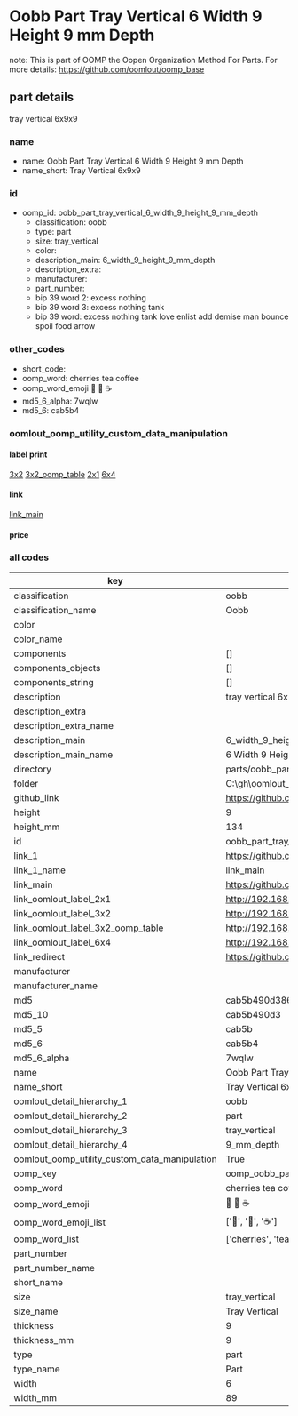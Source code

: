 # Oobb Part Tray Vertical 6 Width 9 Height 9 mm Depth  

note: This is part of OOMP the Oopen Organization Method For Parts. For more details: https://github.com/oomlout/oomp_base

##  part details
  



tray vertical 6x9x9



### name
* name: Oobb Part Tray Vertical 6 Width 9 Height 9 mm Depth
* name_short: Tray Vertical 6x9x9 
### id
* oomp_id: oobb_part_tray_vertical_6_width_9_height_9_mm_depth
  * classification: oobb
  * type: part
  * size: tray_vertical
  * color: 
  * description_main: 6_width_9_height_9_mm_depth
  * description_extra: 
  * manufacturer: 
  * part_number: 
  * bip 39 word 2: excess nothing
  * bip 39 word 3: excess nothing tank
  * bip 39 word: excess nothing tank love enlist add demise man bounce spoil food arrow

### other_codes
* short_code: 
* oomp_word: cherries tea coffee
* oomp_word_emoji :cherries: :tea: :coffee:
* md5_6_alpha: 7wqlw
* md5_6: cab5b4






### oomlout_oomp_utility_custom_data_manipulation
#### label print
[3x2](http://192.168.1.245:1112/?label=oomp%207wqlw)
[3x2_oomp_table](http://192.168.1.108:1112/?label=oomp%207wqlw)
[2x1](http://192.168.1.242:1112/?label=oomp%207wqlw)
[6x4](http://192.168.1.55:1112/?label=oomp%207wqlw)    

#### link

[link_main](https://github.com/oomlout/oomlout_oobb_version_4_generated_parts/tree/main/navigation_oomp/oobb/part/tray_vertical/6_width_9_height_9_mm_depth/part)                              

#### price







### all codes 
| key | value |  
| --- | --- |  
| classification | oobb |  
| classification_name | Oobb |  
| color |  |  
| color_name |  |  
| components | [] |  
| components_objects | [] |  
| components_string | [] |  
| description | tray vertical 6x9x9 |  
| description_extra |  |  
| description_extra_name |  |  
| description_main | 6_width_9_height_9_mm_depth |  
| description_main_name | 6 Width 9 Height 9 mm Depth |  
| directory | parts/oobb_part_tray_vertical_6_width_9_height_9_mm_depth |  
| folder | C:\gh\oomlout_oobb_version_4_generated_parts\parts\oobb_part_tray_vertical_6_width_9_height_9_mm_depth |  
| github_link | https://github.com/oomlout/oomlout_oomp_part_src/tree/main/parts/oobb_part_tray_vertical_6_width_9_height_9_mm_depth |  
| height | 9 |  
| height_mm | 134 |  
| id | oobb_part_tray_vertical_6_width_9_height_9_mm_depth |  
| link_1 | https://github.com/oomlout/oomlout_oobb_version_4_generated_parts/tree/main/navigation_oomp/oobb/part/tray_vertical/6_width_9_height_9_mm_depth/part |  
| link_1_name | link_main |  
| link_main | https://github.com/oomlout/oomlout_oobb_version_4_generated_parts/tree/main/navigation_oomp/oobb/part/tray_vertical/6_width_9_height_9_mm_depth/part |  
| link_oomlout_label_2x1 | http://192.168.1.242:1112/?label=oomp%207wqlw |  
| link_oomlout_label_3x2 | http://192.168.1.245:1112/?label=oomp%207wqlw |  
| link_oomlout_label_3x2_oomp_table | http://192.168.1.108:1112/?label=oomp%207wqlw |  
| link_oomlout_label_6x4 | http://192.168.1.55:1112/?label=oomp%207wqlw |  
| link_redirect | https://github.com/oomlout/oomlout_oobb_version_4_generated_parts/tree/main/parts/oobb_tray_vertical_06_09_09 |  
| manufacturer |  |  
| manufacturer_name |  |  
| md5 | cab5b490d386c7480ca56847bb65b274 |  
| md5_10 | cab5b490d3 |  
| md5_5 | cab5b |  
| md5_6 | cab5b4 |  
| md5_6_alpha | 7wqlw |  
| name | Oobb Part Tray Vertical 6 Width 9 Height 9 mm Depth |  
| name_short | Tray Vertical 6x9x9  |  
| oomlout_detail_hierarchy_1 | oobb |  
| oomlout_detail_hierarchy_2 | part |  
| oomlout_detail_hierarchy_3 | tray_vertical |  
| oomlout_detail_hierarchy_4 | 9_mm_depth |  
| oomlout_oomp_utility_custom_data_manipulation | True |  
| oomp_key | oomp_oobb_part_tray_vertical_6_width_9_height_9_mm_depth |  
| oomp_word | cherries tea coffee |  
| oomp_word_emoji | :cherries: :tea: :coffee: |  
| oomp_word_emoji_list | [':cherries:', ':tea:', ':coffee:'] |  
| oomp_word_list | ['cherries', 'tea', 'coffee'] |  
| part_number |  |  
| part_number_name |  |  
| short_name |  |  
| size | tray_vertical |  
| size_name | Tray Vertical |  
| thickness | 9 |  
| thickness_mm | 9 |  
| type | part |  
| type_name | Part |  
| width | 6 |  
| width_mm | 89 |  
